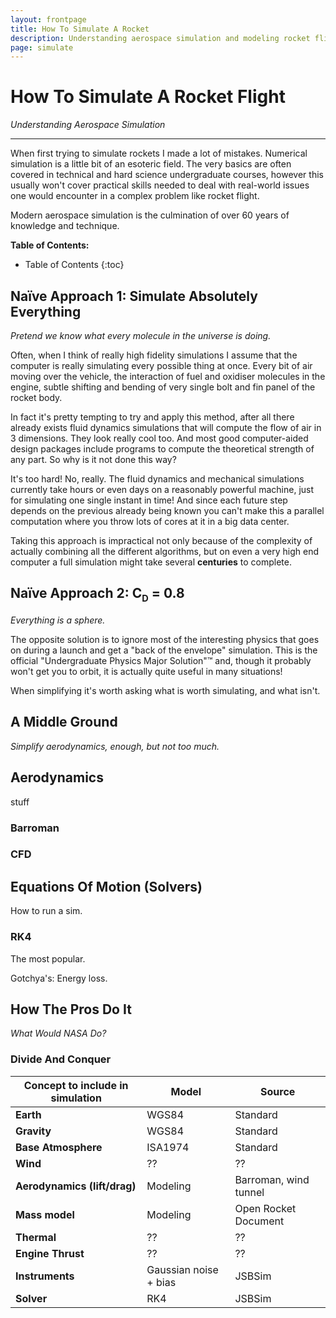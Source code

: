 ```yaml
---
layout: frontpage
title: How To Simulate A Rocket
description: Understanding aerospace simulation and modeling rocket flight with open source tools and methods
page: simulate
---
```


# How To Simulate A Rocket Flight

<span class="subtitle" markdown="1">_Understanding Aerospace Simulation_</span>

--------------------------------------------------------------------------------

When first trying to simulate rockets I made a lot of mistakes. Numerical simulation is a little bit of an esoteric field. The very basics are often covered in technical and hard science undergraduate courses, however this usually won't cover practical skills needed to deal with real-world issues one would encounter in a complex problem like rocket flight.

Modern aerospace simulation is the culmination of over 60 years of knowledge and technique.




**Table of Contents:**

* Table of Contents
{:toc}


## Naïve Approach 1: Simulate Absolutely Everything

_Pretend we know what every molecule in the universe is doing._

Often, when I think of really high fidelity simulations I assume that the computer is really simulating every possible thing at once. Every bit of air moving over the vehicle, the interaction of fuel and oxidiser molecules in the engine, subtle shifting and bending of very single bolt and fin panel of the rocket body.

In fact it's pretty tempting to try and apply this method, after all there already exists fluid dynamics simulations that will compute the flow of air in 3 dimensions. They look really cool too. And most good computer-aided design packages include programs to compute the theoretical strength of any part. So why is it not done this way?

It's too hard! No, really. The fluid dynamics and mechanical simulations currently take hours or even days on a reasonably powerful machine, just for simulating one single instant in time! And since each future step depends on the previous already being known you can't make this a parallel computation where you throw lots of cores at it in a big data center.

Taking this approach is impractical not only because of the complexity of actually combining all the different algorithms, but on even a very high end computer a full simulation might take several **centuries** to complete.



## Naïve Approach 2: C<sub><small>D</small></sub> = 0.8

_Everything is a sphere._

The opposite solution is to ignore most of the interesting physics that goes on during a launch and get a "back of the envelope" simulation. This is the official "Undergraduate Physics Major Solution"&trade; and, though it probably won't get you to orbit, it is actually quite useful in many situations!

When simplifying it's worth asking what is worth simulating, and what isn't.


## A Middle Ground

_Simplify aerodynamics, enough, but not too much._



## Aerodynamics

stuff

### Barroman

### CFD


## Equations Of Motion (Solvers)

How to run a sim.


### RK4

The most popular.

Gotchya's: Energy loss.

## How The Pros Do It

_What Would NASA Do?_


### Divide And Conquer

 Concept to include in simulation | Model | Source
 ---------------------------------| --------- | ---------
 **Earth**                        | WGS84 | Standard
 **Gravity**                      | WGS84 | Standard
 **Base Atmosphere**              | ISA1974 | Standard
 **Wind**                         | ?? | ??
 **Aerodynamics (lift/drag)**     | Modeling | Barroman, wind tunnel
 **Mass model**                   | Modeling | Open Rocket Document
 **Thermal**                      | ?? | ??
 **Engine Thrust**                | ?? | ??
 **Instruments**                  | Gaussian noise + bias | JSBSim
 **Solver**                       | RK4                   | JSBSim
